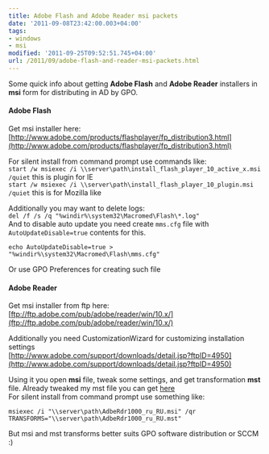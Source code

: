 ```yaml
---
title: Adobe Flash and Adobe Reader msi packets
date: '2011-09-08T23:42:00.003+04:00'
tags:
- windows
- msi
modified: '2011-09-25T09:52:51.745+04:00'
url: /2011/09/adobe-flash-and-reader-msi-packets.html
---
```

Some quick info about getting **Adobe Flash** and **Adobe Reader** installers in **msi** form for distributing in AD by GPO.  
  
#### Adobe Flash  
Get msi installer here:  
[http://www.adobe.com/products/flashplayer/fp_distribution3.html](http://www.adobe.com/products/flashplayer/fp_distribution3.html)
  
For silent install from command prompt use commands like:  
`start /w msiexec /i \\server\path\install_flash_player_10_active_x.msi /quiet` this is plugin for IE  
`start /w msiexec /i \\server\path\install_flash_player_10_plugin.msi /quiet` this is for Mozilla like  

Additionally you may want to delete logs:  
`del /f /s /q "%windir%\system32\Macromed\Flash\*.log"`  
And to disable auto update you need create `mms.cfg` file with `AutoUpdateDisable=true` contents for this.  
```
echo AutoUpdateDisable=true > "%windir%\system32\Macromed\Flash\mms.cfg"
```
Or use GPO Preferences for creating such file  


####  Adobe Reader  
Get msi installer from ftp here:  
[ftp://ftp.adobe.com/pub/adobe/reader/win/10.x/](ftp://ftp.adobe.com/pub/adobe/reader/win/10.x/)
  
Additionally you need CustomizationWizard for customizing installation settings  
[http://www.adobe.com/support/downloads/detail.jsp?ftpID=4950](http://www.adobe.com/support/downloads/detail.jsp?ftpID=4950)
  
Using it you open **msi** file, tweak some settings, and get transformation **mst** file. Already tweaked my mst file you can get [here](http://min.us/mbiWWproFe)  
For silent install from command prompt use something like:
```
msiexec /i "\\server\path\AdbeRdr1000_ru_RU.msi" /qr TRANSFORMS="\\server\path\AdbeRdr1000_ru_RU.mst"
```
But msi and mst transforms better suits GPO software distribution or SCCM :)
